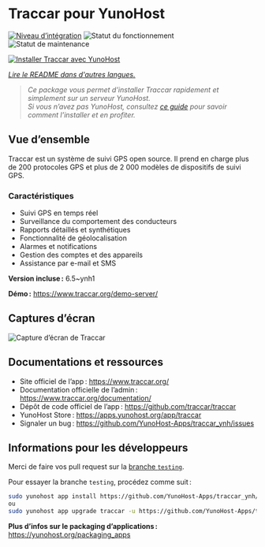 <!--
Nota bene : ce README est automatiquement généré par <https://github.com/YunoHost/apps/tree/master/tools/readme_generator>
Il NE doit PAS être modifié à la main.
-->

# Traccar pour YunoHost

[![Niveau d’intégration](https://dash.yunohost.org/integration/traccar.svg)](https://ci-apps.yunohost.org/ci/apps/traccar/) ![Statut du fonctionnement](https://ci-apps.yunohost.org/ci/badges/traccar.status.svg) ![Statut de maintenance](https://ci-apps.yunohost.org/ci/badges/traccar.maintain.svg)

[![Installer Traccar avec YunoHost](https://install-app.yunohost.org/install-with-yunohost.svg)](https://install-app.yunohost.org/?app=traccar)

*[Lire le README dans d'autres langues.](./ALL_README.md)*

> *Ce package vous permet d’installer Traccar rapidement et simplement sur un serveur YunoHost.*  
> *Si vous n’avez pas YunoHost, consultez [ce guide](https://yunohost.org/install) pour savoir comment l’installer et en profiter.*

## Vue d’ensemble

Traccar est un système de suivi GPS open source. Il prend en charge plus de 200 protocoles GPS et plus de 2 000 modèles de dispositifs de suivi GPS.

### Caractéristiques

- Suivi GPS en temps réel
- Surveillance du comportement des conducteurs
- Rapports détaillés et synthétiques
- Fonctionnalité de géolocalisation
- Alarmes et notifications
- Gestion des comptes et des appareils
- Assistance par e-mail et SMS


**Version incluse :** 6.5~ynh1

**Démo :** <https://www.traccar.org/demo-server/>

## Captures d’écran

![Capture d’écran de Traccar](./doc/screenshots/screenshot.png)

## Documentations et ressources

- Site officiel de l’app : <https://www.traccar.org/>
- Documentation officielle de l’admin : <https://www.traccar.org/documentation/>
- Dépôt de code officiel de l’app : <https://github.com/traccar/traccar>
- YunoHost Store : <https://apps.yunohost.org/app/traccar>
- Signaler un bug : <https://github.com/YunoHost-Apps/traccar_ynh/issues>

## Informations pour les développeurs

Merci de faire vos pull request sur la [branche `testing`](https://github.com/YunoHost-Apps/traccar_ynh/tree/testing).

Pour essayer la branche `testing`, procédez comme suit :

```bash
sudo yunohost app install https://github.com/YunoHost-Apps/traccar_ynh/tree/testing --debug
ou
sudo yunohost app upgrade traccar -u https://github.com/YunoHost-Apps/traccar_ynh/tree/testing --debug
```

**Plus d’infos sur le packaging d’applications :** <https://yunohost.org/packaging_apps>
